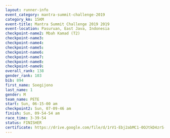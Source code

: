 ```yaml
---
layout: runner-info 
event_category: mantra-summit-challenge-2019 
category_km: 15KM 
event-title: Mantra Summit Challenge 2019 2019 
event-location: Pasuruan, East Java, Indonesia 
checkpoint-name2: Mbah Kamad (T2) 
checkpoint-name3: 
checkpoint-name4: 
checkpoint-name5: 
checkpoint-name6: 
checkpoint-name7: 
checkpoint-name8: 
checkpoint-name9: 
overall_rank: 138
gender_rank: 103
bib: 894
first_name: Soegijono
last_name: 1
gender: M
team_name: PETE
start: Sun, 06-15-00 am
checkpoint2: Sun, 07-09-46 am
finish: Sun, 09-54-54 am
race_time: 3-39-54
status: FINISHER
certificate: https://drive.google.com/file/d/1rV1-Ebj2abMC1-0OJtkD4zrS-gaZ4-AN/view?usp=sharing
---
```

